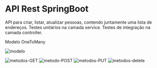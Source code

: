 # API Rest SpringBoot

API para criar, listar, atualizar pessoas, contendo juntamente uma lista de endereços.
Testes unitários na camada service.
Testes de integração na camada controller.

Modelo OneToMany


![modelo](https://user-images.githubusercontent.com/77698431/213694102-3423326b-60d0-4862-b93e-64a797ae9c9d.png)

![metodos-GET](https://user-images.githubusercontent.com/77698431/213699881-c94d1235-4331-496f-b2ae-ba42ebc2132a.png)
![metodo-POST](https://user-images.githubusercontent.com/77698431/213699892-6b9712b5-4df6-4ef9-8fcc-d2667ae0dd7a.png)
![metodos-PUT](https://user-images.githubusercontent.com/77698431/213699921-807e61f3-2a49-46e9-8884-979ca385dff6.png)
![metodos-delete](https://user-images.githubusercontent.com/77698431/213699930-1aec5c80-b8a5-4c35-9e8a-129611c71772.png)
